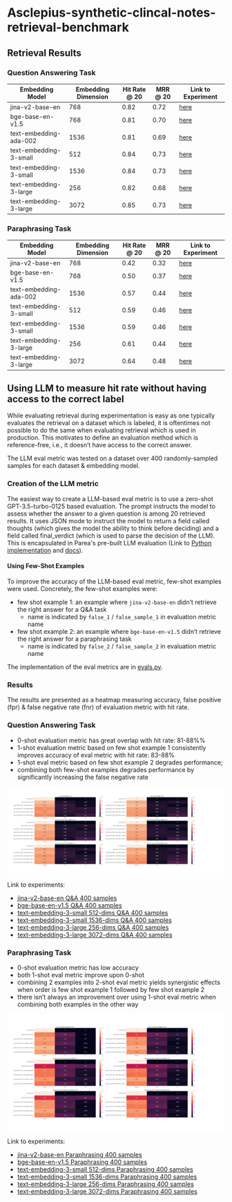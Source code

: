 # Asclepius-synthetic-clincal-notes-retrieval-benchmark


## Retrieval Results

### Question Answering Task

| Embedding Model        | Embedding Dimension | Hit Rate @ 20 | MRR @ 20 | Link to Experiment                                                                                                       |
|------------------------|---------------------|---------------|----------|--------------------------------------------------------------------------------------------------------------------------|
| jina-v2-base-en        | 768                 | 0.82          | 0.72     | [here](https://app.parea.ai/public-experiments/parea/Asclepius-retrieval-benchmark/99e5aedb-8aa4-420d-803d-8c30a6e48ec5) |
| bge-base-en-v1.5       | 768                 | 0.81          | 0.70     | [here](https://app.parea.ai/public-experiments/parea/Asclepius-retrieval-benchmark/9471ccfd-ec87-4316-bc77-ba8314753cf4) |
| text-embedding-ada-002 | 1536                | 0.81          | 0.69     | [here](https://app.parea.ai/public-experiments/parea/Asclepius-retrieval-benchmark/26628eba-3719-4080-8d32-229ca382b50b) |
| text-embedding-3-small | 512                 | 0.84          | 0.73     | [here](https://app.parea.ai/public-experiments/parea/Asclepius-retrieval-benchmark/a17752e5-8095-45b1-a864-e838c54e7974) |
| text-embedding-3-small | 1536                | 0.84          | 0.73     | [here](https://app.parea.ai/public-experiments/parea/Asclepius-retrieval-benchmark/ab4713fc-0a28-431f-8f86-94664cfe38dc) |
| text-embedding-3-large | 256                 | 0.82          | 0.68     | [here](https://app.parea.ai/public-experiments/parea/Asclepius-retrieval-benchmark/bb583b9b-2ecb-43d9-8fc8-d20c2deacb86) |
| text-embedding-3-large | 3072                | 0.85          | 0.73     | [here](https://app.parea.ai/public-experiments/parea/Asclepius-retrieval-benchmark/b1655759-b460-40f8-b394-ad152f953973) |


### Paraphrasing Task

| Embedding Model        | Embedding Dimension | Hit Rate @ 20 | MRR @ 20 | Link to Experiment                                                                                                       |
|------------------------|---------------------|---------------|----------|--------------------------------------------------------------------------------------------------------------------------|
| jina-v2-base-en        | 768                 | 0.42          | 0.32     | [here](https://app.parea.ai/public-experiments/parea/Asclepius-retrieval-benchmark/0e6ef8cf-6bd0-4622-a5ea-aae56bec1200) |
| bge-base-en-v1.5       | 768                 | 0.50          | 0.37     | [here](https://app.parea.ai/public-experiments/parea/Asclepius-retrieval-benchmark/81fae839-8945-42a4-90e4-78e2a3b84648) |
| text-embedding-ada-002 | 1536                | 0.57          | 0.44     | [here](https://app.parea.ai/public-experiments/parea/Asclepius-retrieval-benchmark/0029f82d-7b92-4981-a60d-4cd5126651a8) |
| text-embedding-3-small | 512                 | 0.59          | 0.46     | [here](https://app.parea.ai/public-experiments/parea/Asclepius-retrieval-benchmark/9625a8b6-3295-464b-ba44-ffa2e8ae314d) |
| text-embedding-3-small | 1536                | 0.59          | 0.46     | [here](https://app.parea.ai/public-experiments/parea/Asclepius-retrieval-benchmark/2340a279-d91d-481b-9f52-e517678f8d99) |
| text-embedding-3-large | 256                 | 0.61          | 0.44     | [here](https://app.parea.ai/public-experiments/parea/Asclepius-retrieval-benchmark/91e1afc5-fb64-4a8b-9866-8ab3f2ce01c0) |
| text-embedding-3-large | 3072                | 0.64          | 0.48     | [here](https://app.parea.ai/public-experiments/parea/Asclepius-retrieval-benchmark/e68de8bd-d00c-41aa-8390-56c19b22af67) |



## Using LLM to measure hit rate without having access to the correct label


While evaluating retrieval during experimentation is easy as one typically evaluates the retrieval on a dataset which is 
labeled, it is oftentimes not possible to do the same when evaluating retrieval which is used in production. 
This motivates to define an evaluation method which is reference-free, i.e., it doesn’t have access to the correct answer.

The LLM eval metric was tested on a dataset over 400 randomly-sampled samples for each dataset & embedding model.


### Creation of the LLM metric

The easiest way to create a LLM-based eval metric is to use a zero-shot GPT-3.5-turbo-0125 based evaluation.
The prompt instructs the model to assess whether the answer to a given question is among 20 retrieved results. 
It uses JSON mode to instruct the model to return a field called thoughts (which gives the model the ability to think 
before deciding) and a field called final_verdict (which is used to parse the decision of the LLM).
This is encapsulated in Parea's pre-built LLM evaluation (Link to 
[Python implementation](https://github.com/parea-ai/parea-sdk-py/blob/main/parea/evals/rag/context_has_answer.py)
and [docs](https://docs.parea.ai/api-reference/sdk/python#context-has-answer-factory)).


#### Using Few-Shot Examples

To improve the accuracy of the LLM-based eval metric, few-shot examples were used. Concretely, the few-shot examples were:
- few shot example 1: an example where `jina-v2-base-en` didn’t retrieve the right answer for a Q&A task
  - name is indicated by `false_1` / `false_sample_1` in evaluation metric name 
- few shot example 2: an example where `bge-base-en-v1.5` didn’t retrieve the right answer for a paraphrasing task
    - name is indicated by `false_2` / `false_sample_2` in evaluation metric name

The implementation of the eval metrics are in [evals.py](evals.py).

### Results

The results are presented as a heatmap measuring accuracy, false positive (fpr) & false negative rate (fnr) of evaluation metric with hit rate.


### Question Answering Task

- 0-shot evaluation metric has great overlap with hit rate: 81-88%%
- 1-shot evaluation metric based on few shot example 1 consistently improves accuracy of eval metric with hit rate: 83-88%
- 1-shot eval metric based on few shot example 2 degrades performance; 
- combining both few-shot examples degrades performance by significantly increasing the false negative rate

![Heatmap](analysis-llm-eval-qa.png)

Link to experiments:

- [jina-v2-base-en Q&A 400 samples](https://app.parea.ai/public-experiments/parea/Asclepius-retrieval-benchmark/65a69670-43ec-4f7e-8025-e1f04360a149)
- [bge-base-en-v1.5 Q&A 400 samples](https://app.parea.ai/public-experiments/parea/Asclepius-retrieval-benchmark/1780cc81-825f-4273-91ee-01151473d41c)
- [text-embedding-3-small 512-dims Q&A 400 samples](https://app.parea.ai/public-experiments/parea/Asclepius-retrieval-benchmark/3aa6a7ae-28bb-4570-92c2-9a8347f42cb9)
- [text-embedding-3-small 1536-dims Q&A 400 samples](https://app.parea.ai/public-experiments/parea/Asclepius-retrieval-benchmark/192b0f86-aca5-4e7e-b251-85a89ea975d8)
- [text-embedding-3-large 256-dims Q&A 400 samples](https://app.parea.ai/public-experiments/parea/Asclepius-retrieval-benchmark/64518f1b-9f77-4daf-a316-c3671e42f4d8)
- [text-embedding-3-large 3072-dims Q&A 400 samples](https://app.parea.ai/public-experiments/parea/Asclepius-retrieval-benchmark/8704644b-db26-4b44-8c61-778eeaec59d4)


### Paraphrasing Task

- 0-shot evaluation metric has low accuracy
- both 1-shot eval metric improve upon 0-shot
- combining 2 examples into 2-shot eval metric yields synergistic effects when order is few shot example 1 followed by few shot example 2
- there isn’t always an improvement over using 1-shot eval metric when combining both examples in the other way

![Heatmap](analysis-llm-eval-para.png)

Link to experiments:

- [jina-v2-base-en Paraphrasing 400 samples](https://app.parea.ai/public-experiments/parea/Asclepius-retrieval-benchmark/c5984bad-41d4-4dbd-b3a4-e0fc03323eab)
- [bge-base-en-v1.5 Paraphrasing 400 samples](https://app.parea.ai/public-experiments/parea/Asclepius-retrieval-benchmark/e48d3ea3-1d92-498e-82bb-7967b49d6a9b)
- [text-embedding-3-small 512-dims Paraphrasing 400 samples](https://app.parea.ai/public-experiments/parea/Asclepius-retrieval-benchmark/80ce6c32-6bf4-4b7f-aa93-bc2f528c4dbb)
- [text-embedding-3-small 1536-dims Paraphrasing 400 samples](https://app.parea.ai/public-experiments/parea/Asclepius-retrieval-benchmark/249b4566-50f6-4748-955d-e2e70c4eafdc)
- [text-embedding-3-large 256-dims Paraphrasing 400 samples](https://app.parea.ai/public-experiments/parea/Asclepius-retrieval-benchmark/faf6f2b3-afd0-4ee1-bd06-34efd4b1bab0)
- [text-embedding-3-large 3072-dims Paraphrasing 400 samples](https://app.parea.ai/public-experiments/parea/Asclepius-retrieval-benchmark/aaa79a2b-bf6b-445c-aba1-b095d341ba7b)
